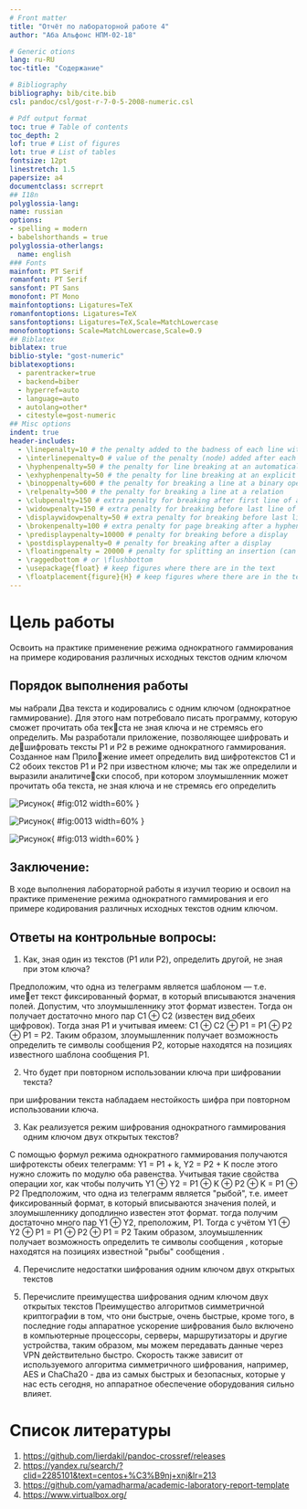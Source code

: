 ```yaml
---
# Front matter
title: "Отчёт по лабораторной работе 4"
author: "Аба Альфонс НПМ-02-18"

# Generic otions
lang: ru-RU
toc-title: "Содержание"

# Bibliography
bibliography: bib/cite.bib
csl: pandoc/csl/gost-r-7-0-5-2008-numeric.csl

# Pdf output format
toc: true # Table of contents
toc_depth: 2
lof: true # List of figures
lot: true # List of tables
fontsize: 12pt
linestretch: 1.5
papersize: a4
documentclass: scrreprt
## I18n
polyglossia-lang:
name: russian
options:
- spelling = modern
- babelshorthands = true
polyglossia-otherlangs:
  name: english
### Fonts
mainfont: PT Serif
romanfont: PT Serif
sansfont: PT Sans
monofont: PT Mono
mainfontoptions: Ligatures=TeX
romanfontoptions: Ligatures=TeX
sansfontoptions: Ligatures=TeX,Scale=MatchLowercase
monofontoptions: Scale=MatchLowercase,Scale=0.9
## Biblatex
biblatex: true
biblio-style: "gost-numeric"
biblatexoptions:
  - parentracker=true
  - backend=biber
  - hyperref=auto
  - language=auto
  - autolang=other*
  - citestyle=gost-numeric
## Misc options
indent: true
header-includes:
  - \linepenalty=10 # the penalty added to the badness of each line within a paragraph (no associated penalty node) Increasing the value makes tex try to have fewer lines in the paragraph.
  - \interlinepenalty=0 # value of the penalty (node) added after each line of a paragraph.
  - \hyphenpenalty=50 # the penalty for line breaking at an automatically inserted hyphen
  - \exhyphenpenalty=50 # the penalty for line breaking at an explicit hyphen
  - \binoppenalty=600 # the penalty for breaking a line at a binary operator
  - \relpenalty=500 # the penalty for breaking a line at a relation
  - \clubpenalty=150 # extra penalty for breaking after first line of a paragraph
  - \widowpenalty=150 # extra penalty for breaking before last line of a paragraph
  - \displaywidowpenalty=50 # extra penalty for breaking before last line before a display math
  - \brokenpenalty=100 # extra penalty for page breaking after a hyphenated line
  - \predisplaypenalty=10000 # penalty for breaking before a display
  - \postdisplaypenalty=0 # penalty for breaking after a display
  - \floatingpenalty = 20000 # penalty for splitting an insertion (can only be split footnote in standard LaTeX)
  - \raggedbottom # or \flushbottom
  - \usepackage{float} # keep figures where there are in the text
  - \floatplacement{figure}{H} # keep figures where there are in the text
---
```


# Цель работы

Освоить на практике применение режима однократного гаммирования на примере кодирования различных исходных текстов одним ключом

## Порядок выполнения работы 

мы набрали Два текста и кодировались с одним ключом (однократное гаммирование).
Для этого нам потребовало писать программу, которую сможет прочитать оба текста не зная ключа и не стремясь его 
определить. 
Мы разработали приложение, позволяющее шифровать и дешифровать тексты P1 и P2 в режиме однократного гаммирования. 
Созданное нам Приложение имеет определить вид шифротекстов C1 и C2 обоих текстов P1 и
P2 при известном ключе; 
мы так же определили и выразили аналитически способ, при котором злоумышленник может прочитать оба текста, не
зная ключа и не стремясь его определить

  ![Рисунок ](Images/lab8-1.png){ #fig:012 width=60% }

  ![Рисунок ](Images/lab8-2.png){ #fig:0013 width=60% }

  ![Рисунок ](Images/lab8-3.png){ #fig:013 width=60% }

## Заключение:

В ходе выполнения лабораторной работы я изучил теорию и освоил на практике применение режима однократного гаммирования и 
его примере кодирования различных исходных текстов одним ключом.

## Ответы на контрольные вопросы:

1. Как, зная один из текстов (P1 или P2), определить другой, не зная при
этом ключа?

Предположим, что одна из телеграмм является шаблоном — т.е. имеет текст фиксированный формат, в который вписываются значения полей.
Допустим, что злоумышленнику этот формат известен. Тогда он получает
достаточно много пар C1 ⊕ C2 (известен вид обеих шифровок). Тогда зная
P1 и учитывая имеем:
C1 ⊕ C2 ⊕ P1 = P1 ⊕ P2 ⊕ P1 = P2.
Таким образом, злоумышленник получает возможность определить те
символы сообщения P2, которые находятся на позициях известного шаблона сообщения P1.

2. Что будет при повторном использовании ключа при шифровании текста?

при шифровании текста набладаем нестойкость шифра при повторном использовании ключа.

3. Как реализуется режим шифрования однократного гаммирования одним
ключом двух открытых текстов?

С помощью формул режима однократного гаммирования получаются шифротексты обеих 
телеграмм: Y1 = P1 + k, Y2 = P2 + K 
после этого нужно сложить по модулю оба равенства. Учитывая такие свойства операции xor, как чтобы получить 
Y1 ⊕ Y2 = P1 ⊕ K ⊕ P2 ⊕ K = P1 ⊕ P2 
Предположим, что одна из телеграмм является "рыбой", т.е. имеет фиксированный формат, в который вписываются значения полей, и злоумышленнику доподлинно известен этот формат. тогда получим достаточно много пар Y1 ⊕ Y2, преположим, P1.
Тогда с учётом Y1 ⊕ Y2 ⊕ P1 =  P1 ⊕ P2 ⊕ P1 = P2
Таким образом, злоумышленник получает возможность определить те символы сообщения 
 , которые находятся на позициях известной "рыбы" сообщения .

4. Перечислите недостатки шифрования одним ключом двух открытых
текстов

5. Перечислите преимущества шифрования одним ключом двух открытых
текстов
Преимущество алгоритмов симметричной криптографии в том, что они быстрые, очень быстрые, кроме того, в последние годы аппаратное ускорение шифрования было включено в компьютерные процессоры, серверы, маршрутизаторы и другие устройства, таким образом, мы можем передавать данные через VPN действительно быстро.
Скорость также зависит от используемого алгоритма симметричного шифрования, например, AES и ChaCha20 - два из самых быстрых и безопасных, которые у нас есть сегодня, но аппаратное обеспечение оборудования сильно влияет.

# Список литературы
1. https://github.com/lierdakil/pandoc-crossref/releases
2. https://yandex.ru/search/?clid=2285101&text=centos+%C3%B9nj+xnj&lr=213 
3. https://github.com/yamadharma/academic-laboratory-report-template 
4. https://www.virtualbox.org/